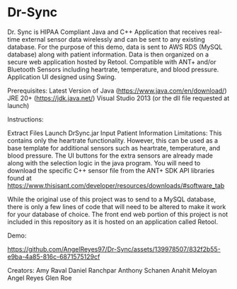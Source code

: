 # Dr-Sync

Dr. Sync is HIPAA Compliant Java and C++ Application that receives real-time external sensor data wirelessly and can be sent to any existing database. For the purpose of this demo, data is sent to AWS RDS (MySQL database) along with patient information. Data is then organized on a secure web application hosted by Retool. Compatible with ANT+ and/or Bluetooth Sensors including heartrate, temperature, and blood pressure. Application UI designed using Swing.

Prerequisites:
Latest Version of Java (https://www.java.com/en/download/)
JRE 20+ (https://jdk.java.net/)
Visual Studio 2013 (or the dll file requested at launch)

Instructions:

Extract Files
Launch DrSync.jar
Input Patient Information
Limitations:
This contains only the heartrate functionality. However, this can be used as a base template for additional sensors such as heartrate, temperature, and blood pressure. The UI buttons for the extra sensors are already made along with the selection logic in the java program. You will need to download the specific C++ sensor file from the ANT+ SDK API libraries found at https://www.thisisant.com/developer/resources/downloads/#software_tab

While the original use of this project was to send to a MySQL database, there is only a few lines of code that will need to be altered to make it work for your database of choice. The front end web portion of this project is not included in this repository as it is hosted on an application called Retool.

Demo:

https://github.com/AngelReyes97/Dr-Sync/assets/139978507/832f2b55-e9ba-4a85-816c-6871575129cf

Creators:
Amy Raval
Daniel Ranchpar
Anthony Schanen
Anahit Meloyan
Angel Reyes
Glen Roe

